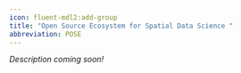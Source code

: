 ```yaml
---
icon: fluent-mdl2:add-group
title: "Open Source Ecosystem for Spatial Data Science "
abbreviation: POSE
---
```

 *Description coming soon!*